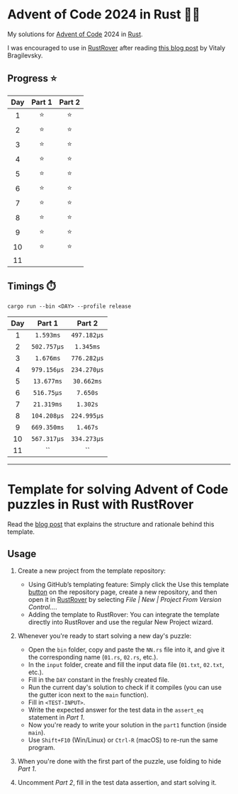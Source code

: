 # Advent of Code 2024 in Rust :christmas_tree::crab:

My solutions for [Advent of Code](https://adventofcode.com/2024) 2024
in [Rust](https://www.rust-lang.org/).

I was encouraged to use in [RustRover](https://www.jetbrains.com/rust/) after
reading [this blog post](https://blog.jetbrains.com/rust/2024/11/29/advent-of-code-in-rust-for-the-rest-of-us/)
by Vitaly Bragilevsky.

## Progress :star:

| Day | Part 1 | Part 2 |
|:---:|:------:|:------:|
|  1  | :star: | :star: |
|  2  | :star: | :star: |
|  3  | :star: | :star: |
|  4  | :star: | :star: |
|  5  | :star: | :star: |
|  6  | :star: | :star: |
|  7  | :star: | :star: |
|  8  | :star: | :star: |
|  9  | :star: | :star: |
| 10  | :star: | :star: |
| 11  |        |        |

## Timings :stopwatch:

`cargo run --bin <DAY> --profile release`

| Day |   Part 1    |   Part 2    |
|:---:|:-----------:|:-----------:|
|  1  |  `1.593ms`  | `497.182µs` |
|  2  | `502.757µs` |  `1.345ms`  |
|  3  |  `1.676ms`  | `776.282µs` |
|  4  | `979.156µs` | `234.270µs` |
|  5  | `13.677ms`  | `30.662ms`  |
|  6  | `516.75µs`  |  `7.650s`   |
|  7  | `21.319ms`  |  `1.302s`   |
|  8  | `104.208µs` | `224.995µs` |
|  9  | `669.350ms` |  `1.467s`   |
| 10  | `567.317µs` | `334.273µs` |
| 11  |     ``      |     ``      |

***

# Template for solving Advent of Code puzzles in Rust with RustRover

Read
the [blog post](https://blog.jetbrains.com/rust/2024/11/29/advent-of-code-in-rust-for-the-rest-of-us/)
that
explains the structure and rationale behind this template.

## Usage

1. Create a new project from the template repository:
    - Using GitHub’s templating feature: Simply click the Use this
      template [button](https://github.com/new?template_name=advent-of-code-rust-template&template_owner=bravit)
      on the
      repository page, create a new repository, and then open it
      in [RustRover](https://www.jetbrains.com/rust/) by
      selecting *File | New | Project From Version Control…*.
    - Adding the template to RustRover: You can integrate the template directly into
      RustRover and use the regular New
      Project wizard.

2. Whenever you're ready to start solving a new day's puzzle:
    - Open the `bin` folder, copy and paste the `NN.rs` file into it, and give it the
      corresponding name (`01.rs`,
      `02.rs`, etc.).
    - In the `input` folder, create and fill the input data file (`01.txt`, `02.txt`,
      etc.).
    - Fill in the `DAY` constant in the freshly created file.
    - Run the current day's solution to check if it compiles (you can use the gutter
      icon next to the `main` function).
    - Fill in `<TEST-INPUT>`.
    - Write the expected answer for the test data in the `assert_eq` statement in *Part
      1*.
    - Now you're ready to write your solution in the `part1` function (inside `main`).
    - Use `Shift+F10` (Win/Linux) or `Ctrl-R` (macOS) to re-run the same program.

3. When you're done with the first part of the puzzle, use folding to hide *Part 1*.

4. Uncomment *Part 2*, fill in the test data assertion, and start solving it.

